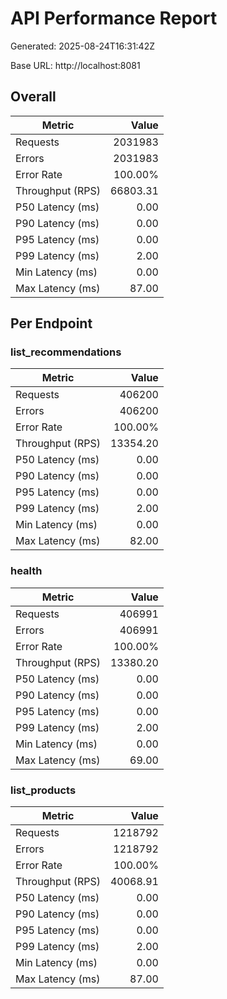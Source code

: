 # API Performance Report

Generated: 2025-08-24T16:31:42Z

Base URL: http://localhost:8081

## Overall

| Metric | Value |
|---|---:|
| Requests | 2031983 |
| Errors | 2031983 |
| Error Rate | 100.00% |
| Throughput (RPS) | 66803.31 |
| P50 Latency (ms) | 0.00 |
| P90 Latency (ms) | 0.00 |
| P95 Latency (ms) | 0.00 |
| P99 Latency (ms) | 2.00 |
| Min Latency (ms) | 0.00 |
| Max Latency (ms) | 87.00 |

## Per Endpoint

### list_recommendations

| Metric | Value |
|---|---:|
| Requests | 406200 |
| Errors | 406200 |
| Error Rate | 100.00% |
| Throughput (RPS) | 13354.20 |
| P50 Latency (ms) | 0.00 |
| P90 Latency (ms) | 0.00 |
| P95 Latency (ms) | 0.00 |
| P99 Latency (ms) | 2.00 |
| Min Latency (ms) | 0.00 |
| Max Latency (ms) | 82.00 |

### health

| Metric | Value |
|---|---:|
| Requests | 406991 |
| Errors | 406991 |
| Error Rate | 100.00% |
| Throughput (RPS) | 13380.20 |
| P50 Latency (ms) | 0.00 |
| P90 Latency (ms) | 0.00 |
| P95 Latency (ms) | 0.00 |
| P99 Latency (ms) | 2.00 |
| Min Latency (ms) | 0.00 |
| Max Latency (ms) | 69.00 |

### list_products

| Metric | Value |
|---|---:|
| Requests | 1218792 |
| Errors | 1218792 |
| Error Rate | 100.00% |
| Throughput (RPS) | 40068.91 |
| P50 Latency (ms) | 0.00 |
| P90 Latency (ms) | 0.00 |
| P95 Latency (ms) | 0.00 |
| P99 Latency (ms) | 2.00 |
| Min Latency (ms) | 0.00 |
| Max Latency (ms) | 87.00 |
